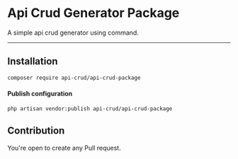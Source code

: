 # Api Crud Generator Package
A simple api crud generator using command.

---

## Installation

```sh
composer require api-crud/api-crud-package
```

#### Publish configuration
```sh
php artisan vendor:publish api-crud/api-crud-package
```

## Contribution
You're open to create any Pull request.
